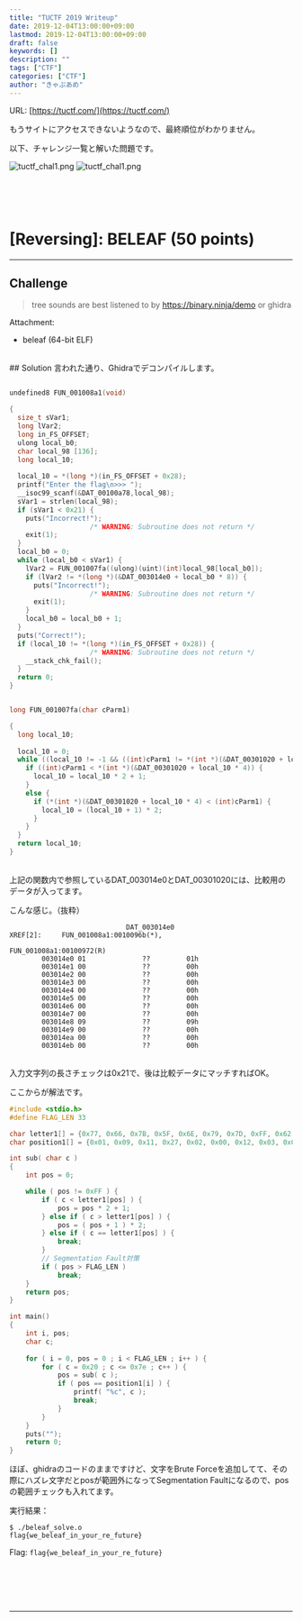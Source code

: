 ```yaml
---
title: "TUCTF 2019 Writeup"
date: 2019-12-04T13:00:00+09:00
lastmod: 2019-12-04T13:00:00+09:00
draft: false
keywords: []
description: ""
tags: ["CTF"]
categories: ["CTF"]
author: "きゃぷあめ"
---
```

URL: [https://tuctf.com/](https://tuctf.com/)

もうサイトにアクセスできないようなので、最終順位がわかりません。

以下、チャレンジ一覧と解いた問題です。

<img src="https://captureamerica.github.io/writeups/img/tuctf_chal1.png" alt="tuctf_chal1.png">

<img src="https://captureamerica.github.io/writeups/img/tuctf_chal1.png" alt="tuctf_chal1.png">
<br /><br />



<br /><br />
# [Reversing]: BELEAF (50 points)
- - -
## Challenge
> tree sounds are best listened to by https://binary.ninja/demo or ghidra

Attachment:

- beleaf (64-bit ELF)


<br />
## Solution
言われた通り、Ghidraでデコンパイルします。

```C

undefined8 FUN_001008a1(void)

{
  size_t sVar1;
  long lVar2;
  long in_FS_OFFSET;
  ulong local_b0;
  char local_98 [136];
  long local_10;
  
  local_10 = *(long *)(in_FS_OFFSET + 0x28);
  printf("Enter the flag\n>>> ");
  __isoc99_scanf(&DAT_00100a78,local_98);
  sVar1 = strlen(local_98);
  if (sVar1 < 0x21) {
    puts("Incorrect!");
                    /* WARNING: Subroutine does not return */
    exit(1);
  }
  local_b0 = 0;
  while (local_b0 < sVar1) {
    lVar2 = FUN_001007fa((ulong)(uint)(int)local_98[local_b0]);
    if (lVar2 != *(long *)(&DAT_003014e0 + local_b0 * 8)) {
      puts("Incorrect!");
                    /* WARNING: Subroutine does not return */
      exit(1);
    }
    local_b0 = local_b0 + 1;
  }
  puts("Correct!");
  if (local_10 != *(long *)(in_FS_OFFSET + 0x28)) {
                    /* WARNING: Subroutine does not return */
    __stack_chk_fail();
  }
  return 0;
}
```
```C

long FUN_001007fa(char cParm1)

{
  long local_10;
  
  local_10 = 0;
  while ((local_10 != -1 && ((int)cParm1 != *(int *)(&DAT_00301020 + local_10 * 4)))) {
    if ((int)cParm1 < *(int *)(&DAT_00301020 + local_10 * 4)) {
      local_10 = local_10 * 2 + 1;
    }
    else {
      if (*(int *)(&DAT_00301020 + local_10 * 4) < (int)cParm1) {
        local_10 = (local_10 + 1) * 2;
      }
    }
  }
  return local_10;
}
```

<br />
上記の関数内で参照しているDAT_003014e0とDAT_00301020には、比較用のデータが入ってます。

こんな感じ。（抜粋）

```
                             DAT_003014e0                                    XREF[2]:     FUN_001008a1:0010096b(*), 
                                                                                          FUN_001008a1:00100972(R)  
        003014e0 01              ??         01h
        003014e1 00              ??         00h
        003014e2 00              ??         00h
        003014e3 00              ??         00h
        003014e4 00              ??         00h
        003014e5 00              ??         00h
        003014e6 00              ??         00h
        003014e7 00              ??         00h
        003014e8 09              ??         09h
        003014e9 00              ??         00h
        003014ea 00              ??         00h
        003014eb 00              ??         00h
```

<br />
入力文字列の長さチェックは0x21で、後は比較データにマッチすればOK。

ここからが解法です。
```C
#include <stdio.h>
#define FLAG_LEN 33

char letter1[] = {0x77, 0x66, 0x7B, 0x5F, 0x6E, 0x79, 0x7D, 0xFF, 0x62, 0x6C, 0x72, 0xFF, 0xFF, 0xFF, 0xFF, 0xFF, 0xFF, 0x61, 0x65, 0x69, 0xFF, 0x6F, 0x74, 0xFF, 0xFF, 0xFF, 0xFF, 0xFF, 0xFF, 0xFF, 0xFF, 0xFF, 0xFF};
char position1[] = {0x01, 0x09, 0x11, 0x27, 0x02, 0x00, 0x12, 0x03, 0x08, 0x12, 0x09, 0x12, 0x11, 0x01, 0x03, 0x13, 0x04, 0x03, 0x05, 0x15, 0x2E, 0x0A, 0x03, 0x0A, 0x12, 0x03, 0x01, 0x2E, 0x16, 0x2E, 0x0A, 0x12, 0x06};

int sub( char c )
{
	int pos = 0;

	while ( pos != 0xFF ) {
		if ( c < letter1[pos] ) {
			pos = pos * 2 + 1;
		} else if ( c > letter1[pos] ) {
			pos = ( pos + 1 ) * 2;
		} else if ( c == letter1[pos] ) {
			break;
		}
		// Segmentation Fault対策
		if ( pos > FLAG_LEN )
			break;
	}
	return pos;
}

int main()
{
	int i, pos;
	char c;
	
	for ( i = 0, pos = 0 ; i < FLAG_LEN ; i++ ) {
		for ( c = 0x20 ; c <= 0x7e ; c++ ) {
			pos = sub( c );
			if ( pos == position1[i] ) {
				printf( "%c", c );
				break;
			}
		}
	}
	puts("");
	return 0;
}
```

ほぼ、ghidraのコードのままですけど、文字をBrute Forceを追加してて、その際にハズレ文字だとposが範囲外になってSegmentation Faultになるので、posの範囲チェックも入れてます。

実行結果：
```
$ ./beleaf_solve.o 
flag{we_beleaf_in_your_re_future}
```

Flag: `flag{we_beleaf_in_your_re_future}`


<br /><br />
<br /><br />
- - -
<br /><br />
<br /><br />

